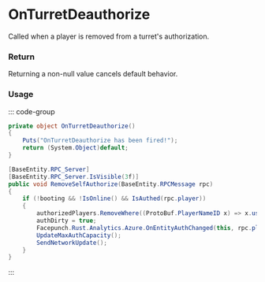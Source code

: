 <Badge type="danger" text="Carbon Compatible"/><Badge type="warning" text="Oxide Compatible"/>
# OnTurretDeauthorize
Called when a player is removed from a turret's authorization.
### Return
Returning a non-null value cancels default behavior.

### Usage
::: code-group
```csharp [Example]
private object OnTurretDeauthorize()
{
	Puts("OnTurretDeauthorize has been fired!");
	return (System.Object)default;
}
```
```csharp [Source — Assembly-CSharp @ AutoTurret]
[BaseEntity.RPC_Server]
[BaseEntity.RPC_Server.IsVisible(3f)]
public void RemoveSelfAuthorize(BaseEntity.RPCMessage rpc)
{
	if (!booting && !IsOnline() && IsAuthed(rpc.player))
	{
		authorizedPlayers.RemoveWhere((ProtoBuf.PlayerNameID x) => x.userid == (ulong)rpc.player.userID);
		authDirty = true;
		Facepunch.Rust.Analytics.Azure.OnEntityAuthChanged(this, rpc.player, System.Linq.Enumerable.Select(authorizedPlayers, (ProtoBuf.PlayerNameID x) => x.userid), "removed", rpc.player.userID);
		UpdateMaxAuthCapacity();
		SendNetworkUpdate();
	}
}

```
:::
